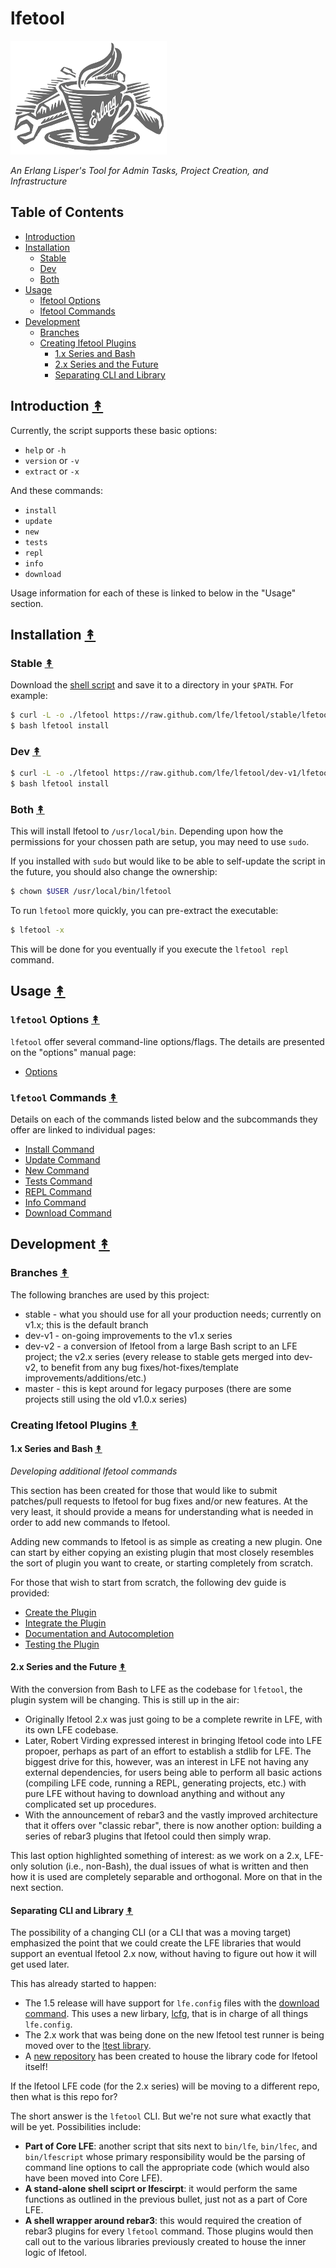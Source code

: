 # lfetool

<img src="resources/images/logo-small.png" />

*An Erlang Lisper's Tool for Admin Tasks, Project Creation, and Infrastructure*

## Table of Contents


* [Introduction](#introduction-)
* [Installation](#installation-)
  * [Stable](#stable-)
  * [Dev](#dev-)
  * [Both](#both-)
* [Usage](#usage-)
  * [lfetool Options](#lfetool-options-)
  * [lfetool Commands](#lfetool-commands-)
* [Development](#development-)
  * [Branches](#branches-)
  * [Creating lfetool Plugins](#creating-lfetool-plugins-)
    * [1.x Series and Bash](#-1.x-series-and-bash-)
    * [2.x Series and the Future](#2.x-series-and-the-future-)
    * [Separating CLI and Library](#separating-cli-and-library-)


## Introduction [&#x219F;](#table-of-contents)

Currently, the script supports these basic options:

* ``help`` or ``-h``
* ``version`` or ``-v``
* ``extract`` or ``-x``

And these commands:

* ``install``
* ``update``
* ``new``
* ``tests``
* ``repl``
* ``info``
* ``download``

Usage information for each of these is linked to below in the "Usage" section.


## Installation [&#x219F;](#table-of-contents)

### Stable [&#x219F;](#table-of-contents)

Download the [shell script](https://raw.github.com/lfe/lfetool/master/lfetool)
and save it to a directory in your ``$PATH``. For example:

```bash
$ curl -L -o ./lfetool https://raw.github.com/lfe/lfetool/stable/lfetool
$ bash lfetool install
```

### Dev [&#x219F;](#table-of-contents)

```bash
$ curl -L -o ./lfetool https://raw.github.com/lfe/lfetool/dev-v1/lfetool
$ bash lfetool install
```

### Both [&#x219F;](#table-of-contents)

This will install lfetool to ``/usr/local/bin``. Depending upon how the
permissions for your chossen path are setup, you may need to use ``sudo``.

If you installed with ``sudo`` but would like to be able to self-update the
script in the future, you should also change the ownership:

```bash
$ chown $USER /usr/local/bin/lfetool
```

To run ``lfetool`` more quickly, you can pre-extract the executable:

```bash
$ lfetool -x
```

This will be done for you eventually if you execute the ``lfetool repl``
command.


## Usage [&#x219F;](#table-of-contents)


### ``lfetool`` Options [&#x219F;](#table-of-contents)


``lfetool`` offer several command-line options/flags. The details are presented
on the "options" manual page:

* [Options](doc/manual/options.rst)


### ``lfetool`` Commands [&#x219F;](#table-of-contents)

Details on each of the commands listed below and the subcommands they offer
are linked to individual pages:

* [Install Command](doc/manual/install.rst)
* [Update Command](doc/manual/update.rst)
* [New Command](doc/manual/new.rst)
* [Tests Command](doc/manual/tests.rst)
* [REPL Command](doc/manual/repl.rst)
* [Info Command](doc/manual/info.rst)
* [Download Command](doc/manual/download.md)


## Development [&#x219F;](#table-of-contents)

### Branches [&#x219F;](#table-of-contents)

The following branches are used by this project:

* stable - what you should use for all your production needs; currently on
  v1.x; this is the default branch
* dev-v1 - on-going improvements to the v1.x series
* dev-v2 - a conversion of lfetool from a large Bash script to an LFE project;
  the v2.x series (every release to stable gets merged into dev-v2, to benefit
  from any bug fixes/hot-fixes/template improvements/additions/etc.)
* master - this is kept around for legacy purposes (there are some projects
  still using the old v1.0.x series)


### Creating lfetool Plugins [&#x219F;](#table-of-contents)

#### 1.x Series and Bash [&#x219F;](#table-of-contents)

*Developing additional lfetool commands*

This section has been created for those that would like to submit patches/pull
requests to lfetool for bug fixes and/or new features. At the very least, it
should provide a means for understanding what is needed in order to add new
commands to lfetool.

Adding new commands to lfetool is as simple as creating a new plugin. One can
start by either copying an existing plugin that most closely resembles the sort
of plugin you want to create, or starting completely from scratch.

For those that wish to start from scratch, the following dev guide is
provided:

* [Create the Plugin](doc/dev-guide/01-create.rst)
* [Integrate the Plugin](doc/dev-guide/02-integrate.rst)
* [Documentation and Autocompletion](doc/dev-guide/03-docs.rst)
* [Testing the Plugin](doc/dev-guide/04-tests.rst)


#### 2.x Series and the Future [&#x219F;](#table-of-contents)

With the conversion from Bash to LFE as the codebase for ``lfetool``, the
plugin system will be changing. This is still up in the air:

* Originally lfetool 2.x was just going to be a complete rewrite in LFE, with
  its own LFE codebase.
* Later, Robert Virding expressed interest in bringing lfetool code into LFE
  propoer, perhaps as part of an effort to establish a stdlib for LFE. The
  biggest drive for this, however, was an interest in LFE not having any
  external dependencies, for users being able to perform all basic actions
  (compiling LFE code, running a REPL, generating projects, etc.) with
  pure LFE without having to download anything and without any complicated
  set up procedures.
* With the announcement of rebar3 and the vastly improved architecture that it
  offers over "classic rebar", there is now another option: building a series
  of rebar3 plugins that lfetool could then simply wrap.

This last option highlighted something of interest: as we work on a 2.x,
LFE-only solution (i.e., non-Bash), the dual issues of what is written and then
how it is used are completely separable and orthogonal. More on that in the
next section.


#### Separating CLI and Library [&#x219F;](#table-of-contents)

The possibility of a changing CLI (or a CLI that was a moving target)
emphasized the point that we could create the LFE libraries that would support
an eventual lfetool 2.x now, without having to figure out how it will get used
later.

This has already started to happen:

 * The 1.5 release will have support for ``lfe.config`` files with the
   [download command](doc/manual/download.md). This uses a new lirbary,
   [lcfg](https://github.com/lfex/lcfg), that is in charge of all things
   ``lfe.config``.
 * The 2.x work that was being done on the new lfetool test runner is being
   moved over to the [ltest library](https://github.com/lfex/ltest/issues/8).
 * A [new repository](https://github.com/lfex/ltool) has been created to house
   the library code for lfetool itself!

If the lfetool LFE code (for the 2.x series) will be moving to a different
repo, then what is this repo for?

The short answer is the ``lfetool`` CLI. But we're not sure what exactly that
will be yet. Possibilities include:

 * **Part of Core LFE**: another script that sits next to ``bin/lfe``,
   ``bin/lfec``, and ``bin/lfescript`` whose primary responsibility would be the
   parsing of command line options to call the appropriate code (which would
   also have been moved into Core LFE).
 * **A stand-alone shell sciprt or lfescirpt**: it would perform the same
   functions as outlined in the previous bullet, just not as a part of Core LFE.
 * **A shell wrapper around rebar3**: this would required the creation of
   rebar3 plugins for every ``lfetool`` command. Those plugins would then call
   out to the various libraries previously created to house the inner logic of
   lfetool.
